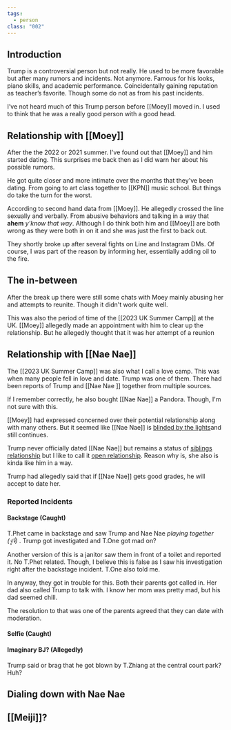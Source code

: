 ```yaml
---
tags:
  - person
class: "002"
---
```

## Introduction

Trump is a controversial person but not really. He used to be more favorable but after many rumors and incidents. Not anymore. Famous for his looks, piano skills, and academic performance. Coincidentally gaining reputation as teacher’s favorite. Though some do not as from his past incidents.  
  
I’ve not heard much of this Trump person before [[Moey]] moved in. I used to think that he was a really good person with a good head. 

## Relationship with [[Moey]]

After the the 2022 or 2021 summer. I've found out that [[Moey]] and him started dating. This surprises me back then as I did warn her about his possible rumors.

He got quite closer and more intimate over the months that they've been dating. From going to art class together to [[KPN]] music school. But things do take the turn for the worst.

According to second hand data from [[Moey]]. He allegedly crossed the line sexually and verbally. From abusive behaviors and talking in a way that **ahem** *y'know that way*. Although I do think both him and [[Moey]] are both wrong as they were both in on it and she was just the first to back out.

They shortly broke up after several fights on Line and Instagram DMs. Of course, I was part of the reason by informing her, essentially adding oil to the fire.

## The in-between

After the break up there were still some chats with Moey mainly abusing her and attempts to reunite. Though it didn't work quite well.

This was also the period of time of the [[2023 UK Summer Camp]] at the UK. [[Moey]] allegedly made an appointment with him to clear up the relationship. But he allegedly thought that it was her attempt of a reunion

## Relationship with  [[Nae Nae]]

The [[2023 UK Summer Camp]] was also what I call a love camp. This was when many people fell in love and date. Trump was one of them. There had been reports of Trump and [[Nae Nae ]] together from multiple sources.

If I remember correctly, he also bought [[Nae Nae]] a Pandora. Though, I'm not sure with this.

[[Moey]] had expressed concerned over their potential relationship along with many others. But it seemed like [[Nae Nae]] is [blinded by the lights](https://youtu.be/4NRXx6U8ABQ?si=OKP1WbtBtibjywZW)and still continues.

Trump never officially dated [[Nae Nae]] but remains a status of [siblings relationship](https://www.urbandictionary.com/define.php?term=Your+like+a+brother+to+me.) but I like to call it [open relationship](https://www.urbandictionary.com/define.php?term=open+relationship). Reason why is, she also is kinda like him in a way.

Trump had allegedly said that if [[Nae Nae]] gets good grades, he will accept to date her.
### Reported Incidents
#### Backstage (Caught)
T.Phet came in backstage and saw Trump and Nae Nae *playing together (จู๋จี๋)* . Trump got investigated and T.One got mad on?

Another version of this is a janitor saw them in front of a toilet and reported it. No T.Phet related. Though, I believe this is false as I saw his investigation right after the backstage incident. T.One also told me.

In anyway, they got in trouble for this. Both their parents got called in. Her dad also called Trump to talk with. I know her mom was pretty mad, but his dad seemed chill.

The resolution to that was one of the parents agreed that they can date with moderation.
#### Selfie (Caught)

#### Imaginary BJ? (Allegedly)
Trump said or brag that he got blown by T.Zhiang at the central court park? Huh?

## Dialing down with Nae Nae

## [[Meiji]]?

